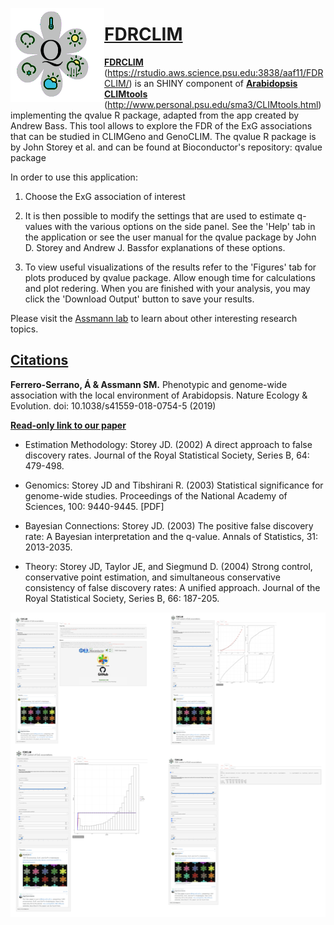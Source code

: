 [<img align="left" width="150" height="150" src="https://github.com/CLIMtools/FDRCLIM/blob/master/www/picture2.png">](https://rstudio.aws.science.psu.edu:3838/aaf11/CLIMGeno/ "CLIMGeno")

# [FDRCLIM](https://rstudio.aws.science.psu.edu:3838/aaf11/FDRCLIM/ "FDRCLIM")
[**FDRCLIM**](https://rstudio.aws.science.psu.edu:3838/aaf11/FDRCLIM/) (https://rstudio.aws.science.psu.edu:3838/aaf11/FDRCLIM/) is an SHINY component of [**Arabidopsis CLIMtools**](http://www.personal.psu.edu/sma3/CLIMtools.html) (http://www.personal.psu.edu/sma3/CLIMtools.html) implementing the qvalue R package, adapted from the app created by Andrew Bass. This tool allows to explore the FDR of the ExG associations that can be studied in CLIMGeno and GenoCLIM. The qvalue R package is by John Storey et al. and can be found at Bioconductor's repository: qvalue package

In order to use this application:

1. Choose the ExG association of interest

2. It is then possible to modify the settings that are used to estimate q-values with the various options on the side panel. See the 'Help' tab in the application or see the user manual for the qvalue package by John D. Storey and Andrew J. Bassfor explanations of these options.

3. To view useful visualizations of the results refer to the 'Figures' tab for plots produced by qvalue package. Allow enough time for calculations and plot redering. When you are finished with your analysis, you may click the 'Download Output' button to save your results.

Please visit the [Assmann lab](http://www.personal.psu.edu/sma3/) to learn about other interesting research topics.


## [Citations](https://www.nature.com/articles/s41559-018-0754-5)
**Ferrero-Serrano, Á & Assmann SM.** Phenotypic and genome-wide association with the local environment of Arabidopsis. Nature Ecology & Evolution. doi: 10.1038/s41559-018-0754-5 (2019)


[**Read-only link to our paper**](https://www.nature.com/articles/s41559-018-0754-5.epdf?author_access_token=uMF6Vr-F9VgWSbqwx3ol4tRgN0jAjWel9jnR3ZoTv0MbnmJteG8gNCxdeNQO1H4w_SmcB99HlQmvk-xORaUBX)


 - Estimation Methodology: Storey JD. (2002) A direct approach to false discovery rates. Journal of the Royal Statistical Society, Series B, 64: 479-498.

- Genomics: Storey JD and Tibshirani R. (2003) Statistical significance for genome-wide studies. Proceedings of the National Academy of Sciences, 100: 9440-9445. [PDF] 

- Bayesian Connections: Storey JD. (2003) The positive false discovery rate: A Bayesian interpretation and the q-value. Annals of Statistics, 31: 2013-2035. 

- Theory: Storey JD, Taylor JE, and Siegmund D. (2004) Strong control, conservative point estimation, and simultaneous conservative consistency of false discovery rates: A unified approach. Journal of the Royal Statistical Society, Series B, 66: 187-205.

[<img align="left" width="1000"  src="https://github.com/CLIMtools/FDRCLIM/blob/master/Screen Shot.png">](https://rstudio.aws.science.psu.edu:3838/aaf11/FDRCLIM/ "FDRCLIM")
